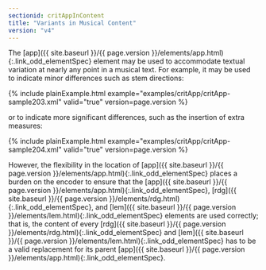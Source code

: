 ```yaml
---
sectionid: critAppInContent
title: "Variants in Musical Content"
version: "v4"
---
```




The [app]({{ site.baseurl }}/{{ page.version }}/elements/app.html){:.link_odd_elementSpec} element may be used to accommodate textual variation at nearly
any point in a musical text. For example, it may be used to indicate minor differences
such as
stem directions:

{% include plainExample.html example="examples/critApp/critApp-sample203.xml" valid="true" version=page.version %}


or to indicate more significant differences, such as the insertion of extra measures:

{% include plainExample.html example="examples/critApp/critApp-sample204.xml" valid="true" version=page.version %}




However, the flexibility in the location of [app]({{ site.baseurl }}/{{ page.version }}/elements/app.html){:.link_odd_elementSpec} places a burden on the
encoder to ensure that the [app]({{ site.baseurl }}/{{ page.version }}/elements/app.html){:.link_odd_elementSpec}, [rdg]({{ site.baseurl }}/{{ page.version }}/elements/rdg.html){:.link_odd_elementSpec}, and [lem]({{ site.baseurl }}/{{ page.version }}/elements/lem.html){:.link_odd_elementSpec} elements are used correctly; that is, the content of every [rdg]({{ site.baseurl }}/{{ page.version }}/elements/rdg.html){:.link_odd_elementSpec} and [lem]({{ site.baseurl }}/{{ page.version }}/elements/lem.html){:.link_odd_elementSpec} has to be a valid replacement for its
parent [app]({{ site.baseurl }}/{{ page.version }}/elements/app.html){:.link_odd_elementSpec}.



